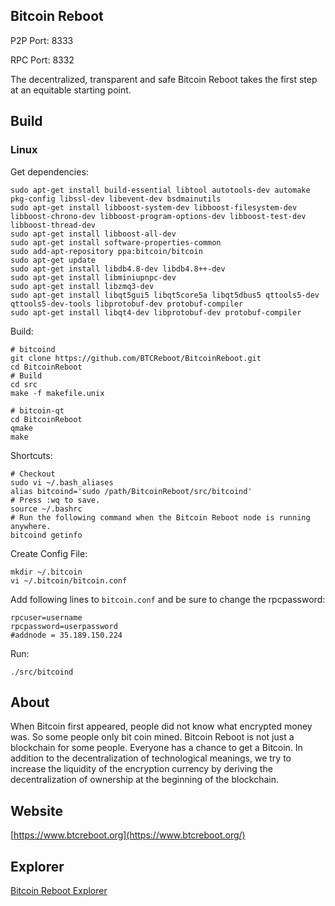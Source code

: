Bitcoin Reboot
----------------

P2P Port: 8333

RPC Port: 8332

The decentralized, transparent and safe Bitcoin Reboot takes the first step at an equitable starting point.

Build
-----------------
### Linux

Get dependencies:
```{r, engine='bash'}
sudo apt-get install build-essential libtool autotools-dev automake pkg-config libssl-dev libevent-dev bsdmainutils
sudo apt-get install libboost-system-dev libboost-filesystem-dev libboost-chrono-dev libboost-program-options-dev libboost-test-dev libboost-thread-dev
sudo apt-get install libboost-all-dev
sudo apt-get install software-properties-common
sudo add-apt-repository ppa:bitcoin/bitcoin
sudo apt-get update
sudo apt-get install libdb4.8-dev libdb4.8++-dev
sudo apt-get install libminiupnpc-dev
sudo apt-get install libzmq3-dev
sudo apt-get install libqt5gui5 libqt5core5a libqt5dbus5 qttools5-dev qttools5-dev-tools libprotobuf-dev protobuf-compiler 
sudo apt-get install libqt4-dev libprotobuf-dev protobuf-compiler
```

Build:
```{r, engine='bash'}
# bitcoind
git clone https://github.com/BTCReboot/BitcoinReboot.git
cd BitcoinReboot
# Build
cd src
make -f makefile.unix

# bitcoin-qt
cd BitcoinReboot
qmake
make
```

Shortcuts:
```{r, engine='bash'}
# Checkout
sudo vi ~/.bash_aliases
alias bitcoind='sudo /path/BitcoinReboot/src/bitcoind'
# Press :wq to save.
source ~/.bashrc
# Run the following command when the Bitcoin Reboot node is running anywhere.
bitcoind getinfo
```

Create Config File:
```
mkdir ~/.bitcoin
vi ~/.bitcoin/bitcoin.conf
```

Add following lines to `bitcoin.conf` and be sure to change the rpcpassword:
```
rpcuser=username
rpcpassword=userpassword
#addnode = 35.189.150.224
```

Run:
```
./src/bitcoind
```

About
--------------

When Bitcoin first appeared, people did not know what encrypted money was. So some people only bit coin mined. Bitcoin Reboot is not just a blockchain for some people. Everyone has a chance to get a Bitcoin. In addition to the decentralization of technological meanings, we try to increase the liquidity of the encryption currency by deriving the decentralization of ownership at the beginning of the blockchain.

Website
--------------
[https://www.btcreboot.org](https://www.btcreboot.org/)

Explorer
--------------
[Bitcoin Reboot Explorer](http://35.189.150.224:3001/)

